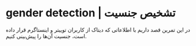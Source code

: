 # gender detection | تشخیص جنسیت

در این تمرین قصد داریم با اطلاعاتی که دیتاک از کاربران توییتر و اینستاگرم قرار داده است، جنسیت آن‌ها را پیش‌بینی کنیم.
